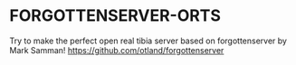 FORGOTTENSERVER-ORTS
====================

Try to make the perfect open real tibia server based on forgottenserver by Mark Samman!
https://github.com/otland/forgottenserver

